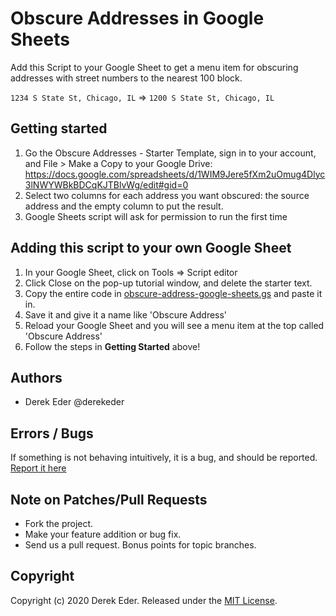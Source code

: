 # Obscure Addresses in Google Sheets

Add this Script to your Google Sheet to get a menu item for obscuring addresses with street numbers to the nearest 100 block.

`1234 S State St, Chicago, IL` => `1200 S State St, Chicago, IL`

## Getting started

1. Go the Obscure Addresses - Starter Template, sign in to your account, and File > Make a Copy to your Google Drive: https://docs.google.com/spreadsheets/d/1WIM9Jere5fXm2uOmug4Dlyc3lNWYWBkBDCqKJTBlvWg/edit#gid=0
2. Select two columns for each address you want obscured: the source address and the empty column to put the result.
3. Google Sheets script will ask for permission to run the first time

## Adding this script to your own Google Sheet

1. In your Google Sheet, click on Tools => Script editor
2. Click Close on the pop-up tutorial window, and delete the starter text.
3. Copy the entire code in [obscure-address-google-sheets.gs](https://github.com/derekeder/obscure-address-google-sheets/blob/master/obscure_addresses_gsheets.gs) and paste it in.
4. Save it and give it a name like 'Obscure Address'
5. Reload your Google Sheet and you will see a menu item at the top called 'Obscure Address'
6. Follow the steps in **Getting Started** above!

## Authors

* Derek Eder @derekeder

## Errors / Bugs

If something is not behaving intuitively, it is a bug, and should be reported.
[Report it here](https://github.com/derekeder/obscure-address-google-sheets/issues)


## Note on Patches/Pull Requests
 
* Fork the project.
* Make your feature addition or bug fix.
* Send us a pull request. Bonus points for topic branches.

## Copyright

Copyright (c) 2020 Derek Eder. Released under the [MIT License](https://github.com/derekeder/obscure-address-google-sheets/blob/master/LICENSE).
